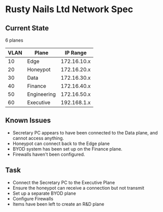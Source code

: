 # Rusty Nails Ltd Network Spec

## Current State

6 planes

| VLAN | Plane | IP Range |
| --- | --- | --- |
| 10 | Edge | 172.16.10.x |
| 20 | Honeypot | 172.16.20.x |
| 30 | Data | 172.16.30.x |
| 40 | Finance | 172.16.40.x |
| 50 | Engineering | 172.16.50.x |
| 60 | Executive | 192.168.1.x |

## Known Issues

- Secretary PC appears to have been connected to the Data plane, and cannot access anything.
- Honeypot can connect back to the Edge plane
- BYOD system has been set up on the Finance plane.
- Firewalls haven't been configured.

## Task

- Connect the Secretary PC to the Executive Plane
- Ensure the honeypot can receive a connection but not transmit
- Set up a separate BYOD plane
- Configure Firewalls
- Items have been left to create an R&D plane
